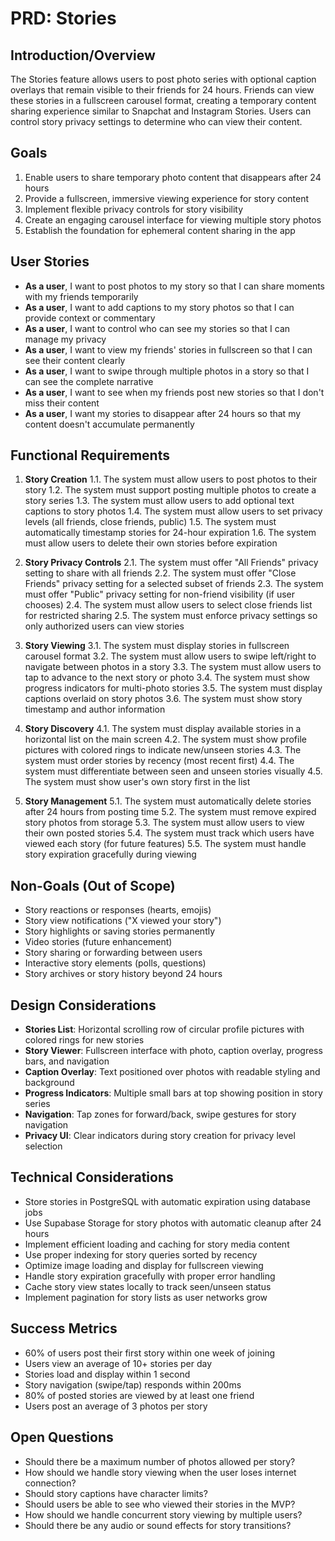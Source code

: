 # PRD: Stories

## Introduction/Overview

The Stories feature allows users to post photo series with optional caption overlays that remain visible to their friends for 24 hours. Friends can view these stories in a fullscreen carousel format, creating a temporary content sharing experience similar to Snapchat and Instagram Stories. Users can control story privacy settings to determine who can view their content.

## Goals

1. Enable users to share temporary photo content that disappears after 24 hours
2. Provide a fullscreen, immersive viewing experience for story content
3. Implement flexible privacy controls for story visibility
4. Create an engaging carousel interface for viewing multiple story photos
5. Establish the foundation for ephemeral content sharing in the app

## User Stories

- **As a user**, I want to post photos to my story so that I can share moments with my friends temporarily
- **As a user**, I want to add captions to my story photos so that I can provide context or commentary
- **As a user**, I want to control who can see my stories so that I can manage my privacy
- **As a user**, I want to view my friends' stories in fullscreen so that I can see their content clearly
- **As a user**, I want to swipe through multiple photos in a story so that I can see the complete narrative
- **As a user**, I want to see when my friends post new stories so that I don't miss their content
- **As a user**, I want my stories to disappear after 24 hours so that my content doesn't accumulate permanently

## Functional Requirements

1. **Story Creation**
   1.1. The system must allow users to post photos to their story
   1.2. The system must support posting multiple photos to create a story series
   1.3. The system must allow users to add optional text captions to story photos
   1.4. The system must allow users to set privacy levels (all friends, close friends, public)
   1.5. The system must automatically timestamp stories for 24-hour expiration
   1.6. The system must allow users to delete their own stories before expiration

2. **Story Privacy Controls**
   2.1. The system must offer "All Friends" privacy setting to share with all friends
   2.2. The system must offer "Close Friends" privacy setting for a selected subset of friends
   2.3. The system must offer "Public" privacy setting for non-friend visibility (if user chooses)
   2.4. The system must allow users to select close friends list for restricted sharing
   2.5. The system must enforce privacy settings so only authorized users can view stories

3. **Story Viewing**
   3.1. The system must display stories in fullscreen carousel format
   3.2. The system must allow users to swipe left/right to navigate between photos in a story
   3.3. The system must allow users to tap to advance to the next story or photo
   3.4. The system must show progress indicators for multi-photo stories
   3.5. The system must display captions overlaid on story photos
   3.6. The system must show story timestamp and author information

4. **Story Discovery**
   4.1. The system must display available stories in a horizontal list on the main screen
   4.2. The system must show profile pictures with colored rings to indicate new/unseen stories
   4.3. The system must order stories by recency (most recent first)
   4.4. The system must differentiate between seen and unseen stories visually
   4.5. The system must show user's own story first in the list

5. **Story Management**
   5.1. The system must automatically delete stories after 24 hours from posting time
   5.2. The system must remove expired story photos from storage
   5.3. The system must allow users to view their own posted stories
   5.4. The system must track which users have viewed each story (for future features)
   5.5. The system must handle story expiration gracefully during viewing

## Non-Goals (Out of Scope)

- Story reactions or responses (hearts, emojis)
- Story view notifications ("X viewed your story")
- Story highlights or saving stories permanently
- Video stories (future enhancement)
- Story sharing or forwarding between users
- Interactive story elements (polls, questions)
- Story archives or story history beyond 24 hours

## Design Considerations

- **Stories List**: Horizontal scrolling row of circular profile pictures with colored rings for new stories
- **Story Viewer**: Fullscreen interface with photo, caption overlay, progress bars, and navigation
- **Caption Overlay**: Text positioned over photos with readable styling and background
- **Progress Indicators**: Multiple small bars at top showing position in story series
- **Navigation**: Tap zones for forward/back, swipe gestures for story navigation
- **Privacy UI**: Clear indicators during story creation for privacy level selection

## Technical Considerations

- Store stories in PostgreSQL with automatic expiration using database jobs
- Use Supabase Storage for story photos with automatic cleanup after 24 hours
- Implement efficient loading and caching for story media content
- Use proper indexing for story queries sorted by recency
- Optimize image loading and display for fullscreen viewing
- Handle story expiration gracefully with proper error handling
- Cache story view states locally to track seen/unseen status
- Implement pagination for story lists as user networks grow

## Success Metrics

- 60% of users post their first story within one week of joining
- Users view an average of 10+ stories per day
- Stories load and display within 1 second
- Story navigation (swipe/tap) responds within 200ms
- 80% of posted stories are viewed by at least one friend
- Users post an average of 3 photos per story

## Open Questions

- Should there be a maximum number of photos allowed per story?
- How should we handle story viewing when the user loses internet connection?
- Should story captions have character limits?
- Should users be able to see who viewed their stories in the MVP?
- How should we handle concurrent story viewing by multiple users?
- Should there be any audio or sound effects for story transitions? 